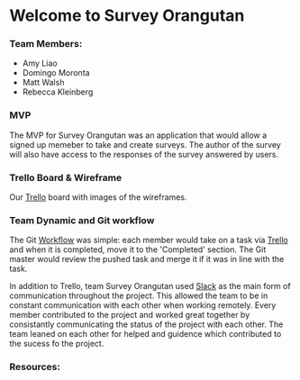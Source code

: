 # Welcome to Survey Orangutan

### Team Members:
- Amy Liao
- Domingo Moronta
- Matt Walsh
- Rebecca Kleinberg

### MVP

The MVP for Survey Orangutan was an application that would allow a signed up memeber to take and create surveys. The author of the survey will also have access to the responses of the survey answered by users.

### Trello Board & Wireframe

Our [Trello][] board with images of the wireframes.

### Team Dynamic and Git workflow

The Git [Workflow][] was simple: each member would take on a task via [Trello][] and when it is completed, move it to the 'Completed' section. The Git master would review the pushed task and merge it if it was in line with the task. 

In addition to Trello, team Survey Orangutan used [Slack][] as the main form of communication throughout the project. This allowed the team to be in constant communication with each other when working remotely. Every member contributed to the project and worked great together by consistantly communicating the status of the project with each other. The team leaned on each other for helped and guidence which contributed to the sucess fo the project.

### Resources:

[Trello]: https://trello.com/b/tki3X0l1/a-dbc-production
[Workflow]: https://github.com/nyc-mud-turtles-2015/survey-orangutan/issues/6
[Slack]: https://surveyorangutan.slack.com/messages/general/
